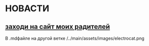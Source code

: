 # НОВАСТИ
## [заходи на сайт моих радителей](https://github.com/maike1230/-llo.git)
В .mdфайле на другой ветке	/../main/assets/images/electrocat.png
